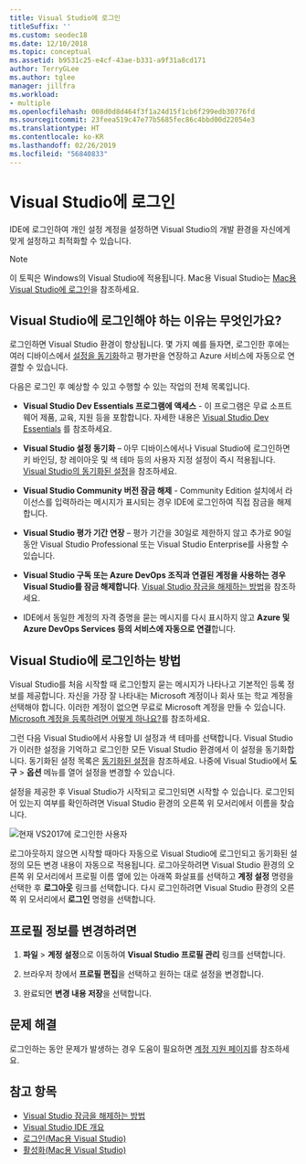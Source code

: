 ```yaml
---
title: Visual Studio에 로그인
titleSuffix: ''
ms.custom: seodec18
ms.date: 12/10/2018
ms.topic: conceptual
ms.assetid: b9531c25-e4cf-43ae-b331-a9f31a8cd171
author: TerryGLee
ms.author: tglee
manager: jillfra
ms.workload:
- multiple
ms.openlocfilehash: 008d0d8d464f3f1a24d15f1cb6f299edb30776fd
ms.sourcegitcommit: 23feea519c47e77b5685fec86c4bbd00d22054e3
ms.translationtype: HT
ms.contentlocale: ko-KR
ms.lasthandoff: 02/26/2019
ms.locfileid: "56840833"
---
```

# <a name="sign-in-to-visual-studio"></a>Visual Studio에 로그인

IDE에 로그인하여 개인 설정 계정을 설정하면 Visual Studio의 개발 환경을 자신에게 맞게 설정하고 최적화할 수 있습니다.

> [!NOTE]
> 이 토픽은 Windows의 Visual Studio에 적용됩니다. Mac용 Visual Studio는 [Mac용 Visual Studio에 로그인](/visualstudio/mac/signing-in)을 참조하세요.

## <a name="why-should-i-sign-in-to-visual-studio"></a>Visual Studio에 로그인해야 하는 이유는 무엇인가요?

로그인하면 Visual Studio 환경이 향상됩니다. 몇 가지 예를 들자면, 로그인한 후에는 여러 디바이스에서 [설정을 동기화](synchronized-settings-in-visual-studio.md)하고 평가판을 연장하고 Azure 서비스에 자동으로 연결할 수 있습니다.

다음은 로그인 후 예상할 수 있고 수행할 수 있는 작업의 전체 목록입니다.

- **Visual Studio Dev Essentials 프로그램에 액세스** - 이 프로그램은 무료 소프트웨어 제품, 교육, 지원 등을 포함합니다. 자세한 내용은 [Visual Studio Dev Essentials](https://aka.ms/vsdevhelp) 를 참조하세요.

- **Visual Studio 설정 동기화** – 아무 디바이스에서나 Visual Studio에 로그인하면 키 바인딩, 창 레이아웃 및 색 테마 등의 사용자 지정 설정이 즉시 적용됩니다. [Visual Studio의 동기화된 설정](../ide/synchronized-settings-in-visual-studio.md)을 참조하세요.

- **Visual Studio Community 버전 잠금 해제** - Community Edition 설치에서 라이선스를 입력하라는 메시지가 표시되는 경우 IDE에 로그인하여 직접 잠금을 해제합니다.

- **Visual Studio 평가 기간 연장** – 평가 기간을 30일로 제한하지 않고 추가로 90일 동안 Visual Studio Professional 또는 Visual Studio Enterprise를 사용할 수 있습니다.

- **Visual Studio 구독 또는 Azure DevOps 조직과 연결된 계정을 사용하는 경우 Visual Studio를 잠금 해제합니다**. [Visual Studio 잠금을 해제하는 방법](../ide/how-to-unlock-visual-studio.md)을 참조하세요.

- IDE에서 동일한 계정의 자격 증명을 묻는 메시지를 다시 표시하지 않고 **Azure 및 Azure DevOps Services 등의 서비스에 자동으로 연결**합니다.

## <a name="how-to-sign-in-to-visual-studio"></a>Visual Studio에 로그인하는 방법

Visual Studio를 처음 시작할 때 로그인할지 묻는 메시지가 나타나고 기본적인 등록 정보를 제공합니다. 자신을 가장 잘 나타내는 Microsoft 계정이나 회사 또는 학교 계정을 선택해야 합니다. 이러한 계정이 없으면 무료로 Microsoft 계정을 만들 수 있습니다. [Microsoft 계정을 등록하려면 어떻게 하나요?](http://windows.microsoft.com/windows-live/sign-up-create-account-how)를 참조하세요.

그런 다음 Visual Studio에서 사용할 UI 설정과 색 테마를 선택합니다. Visual Studio가 이러한 설정을 기억하고 로그인한 모든 Visual Studio 환경에서 이 설정을 동기화합니다. 동기화된 설정 목록은 [동기화된 설정](../ide/synchronized-settings-in-visual-studio.md)을 참조하세요. 나중에 Visual Studio에서 **도구** > **옵션** 메뉴를 열어 설정을 변경할 수 있습니다.

설정을 제공한 후 Visual Studio가 시작되고 로그인되면 시작할 수 있습니다. 로그인되어 있는지 여부를 확인하려면 Visual Studio 환경의 오른쪽 위 모서리에서 이름을 찾습니다.

![현재 VS2017에 로그인한 사용자](../ide/media/vs2017_username.png)

로그아웃하지 않으면 시작할 때마다 자동으로 Visual Studio에 로그인되고 동기화된 설정의 모든 변경 내용이 자동으로 적용됩니다. 로그아웃하려면 Visual Studio 환경의 오른쪽 위 모서리에서 프로필 이름 옆에 있는 아래쪽 화살표를 선택하고 **계정 설정** 명령을 선택한 후 **로그아웃** 링크를 선택합니다. 다시 로그인하려면 Visual Studio 환경의 오른쪽 위 모서리에서 **로그인** 명령을 선택합니다.

## <a name="to-change-your-profile-information"></a>프로필 정보를 변경하려면

1. **파일** > **계정 설정**으로 이동하여 **Visual Studio 프로필 관리** 링크를 선택합니다.

1. 브라우저 창에서 **프로필 편집**을 선택하고 원하는 대로 설정을 변경합니다.

1. 완료되면 **변경 내용 저장**을 선택합니다.

## <a name="troubleshooting"></a>문제 해결

로그인하는 동안 문제가 발생하는 경우 도움이 필요하면 [계정 지원 페이지](https://visualstudio.microsoft.com/subscriptions/support/)를 참조하세요.

## <a name="see-also"></a>참고 항목

* [Visual Studio 잠금을 해제하는 방법](../ide/how-to-unlock-visual-studio.md)
* [Visual Studio IDE 개요](../get-started/visual-studio-ide.md)
* [로그인(Mac용 Visual Studio)](/visualstudio/mac/signing-in)
* [활성화(Mac용 Visual Studio)](/visualstudio/mac/activation)